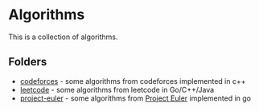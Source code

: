 # Algorithms

This is a collection of algorithms. 

## Folders

- [codeforces](./codeforces/README.md) - some algorithms from codeforces implemented in c++
- [leetcode](./leetcode/README.md) - some algorithms from leetcode in Go/C++/Java
- [project-euler](./project-euler/README.md) - some algorithms from [Project Euler](https://projecteuler.net/) implemented in go